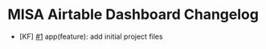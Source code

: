 # MISA Airtable Dashboard Changelog

<!--
Changelog Format
### TL; DR
- [Initials of Dev] [#issue number](issue link on GitHub) {issue title}
-->

- [KF] [#1](https://github.com/Ateneo-MISA/MISA-Website/issues/1) app(feature): add initial project files
